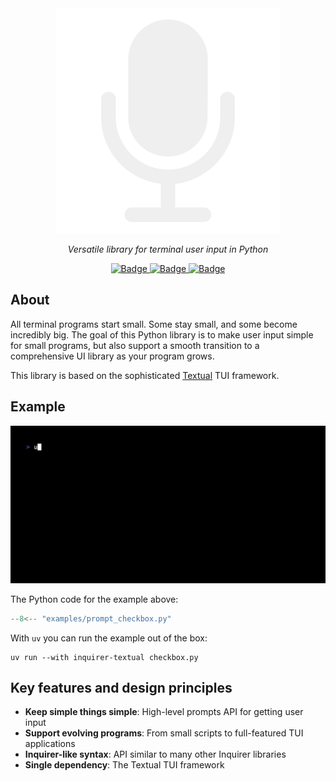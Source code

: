<style>
.md-content .md-typeset h1 { display: none; }
</style>

<div align="center">
    <img src="assets/logo-light.png"/>
</div>

<p align="center"> <em>Versatile library for terminal user input in Python</em>
</p>

<div align="center">
    <a href="https://github.com/robvanderleek/inquirer-textual/actions/workflows/main.yml" target="_blank">
        <img src="https://github.com/robvanderleek/inquirer-textual/actions/workflows/main.yml/badge.svg" alt="Badge" class="off-glb">
    </a>
    <a href="https://mypy-lang.org/" target="_blank">
        <img src="https://www.mypy-lang.org/static/mypy_badge.svg" alt="Badge" class="off-glb">
    </a>
    <a href="https://github.com/astral-sh/ruff" target="_blank">
        <img src="https://img.shields.io/endpoint?url=https://raw.githubusercontent.com/charliermarsh/ruff/main/assets/badge/v2.json" alt="Badge" class="off-glb">
    </a>
</div>

## About

All terminal programs start small. Some stay small, and some become incredibly
big. The goal of this Python library is to make user input simple for small
programs, but also support a smooth transition to a comprehensive UI library as
your program grows.

This library is based on the sophisticated
[Textual](https://textual.textualize.io/) TUI framework.

## Example

![Example](prompts/checkbox.gif)

The Python code for the example above:

```python
--8<-- "examples/prompt_checkbox.py"
```

With `uv` you can run the example out of the box:

```shell
uv run --with inquirer-textual checkbox.py
```

## Key features and design principles

* **Keep simple things simple**: High-level prompts API for getting user input
* **Support evolving programs**: From small scripts to full-featured TUI
  applications
* **Inquirer-like syntax**: API similar to many other Inquirer libraries
* **Single dependency**: The Textual TUI framework
